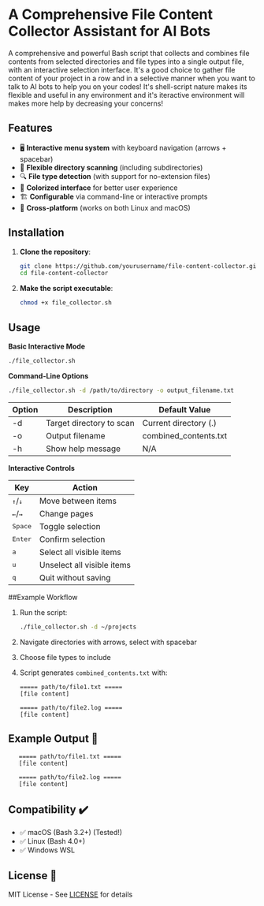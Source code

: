 # A Comprehensive File Content Collector Assistant for AI Bots

A comprehensive and powerful Bash script that collects and combines file contents from selected directories and file types into a single output file, with an interactive selection interface.
It's a good choice to gather file content of your project in a row and in a selective manner when you want to talk to AI bots to help you on your codes!
It's shell-script nature makes its flexible and useful in any environment and it's iteractive environment will makes more help by decreasing your concerns! 

## Features

- 🖥️ **Interactive menu system** with keyboard navigation (arrows + spacebar)
- 📂 **Flexible directory scanning** (including subdirectories)
- 🔍 **File type detection** (with support for no-extension files)
- 🎨 **Colorized interface** for better user experience
- 🏗️ **Configurable** via command-line or interactive prompts
- 🐧 **Cross-platform** (works on both Linux and macOS)

## Installation

1. **Clone the repository**:
   ```bash
   git clone https://github.com/yourusername/file-content-collector.git
   cd file-content-collector
   ```

2. **Make the script executable**:
   ```bash
   chmod +x file_collector.sh
   ```

## Usage

**Basic Interactive Mode**
   ```bash
   ./file_collector.sh
   ```

**Command-Line Options**
   ```bash
   ./file_collector.sh -d /path/to/directory -o output_filename.txt
   ```

| Option      | Description              | Default Value         |
| ----------- | ------------------------ | --------------------- |
| -d          | Target directory to scan | Current directory (.) |
| -o          | Output filename          | combined_contents.txt |
| -h          | Show help message        | N/A                   |

**Interactive Controls**

| Key                       | Action                     |
| ------------------------- | -------------------------- |
| <kbd>↑</kbd>/<kbd>↓</kbd> | Move between items         |
| <kbd>←</kbd>/<kbd>→</kbd> | Change pages               |
| <kbd>Space</kbd>          | Toggle selection           |
| <kbd>Enter</kbd>          | Confirm selection          |
| <kbd>a</kbd>              | Select all visible items   |
| <kbd>u</kbd>              | Unselect all visible items |
| <kbd>q</kbd>              | Quit without saving        |

##Example Workflow

1. Run the script:
   ```bash
   ./file_collector.sh -d ~/projects
   ```

2. Navigate directories with arrows, select with spacebar

3. Choose file types to include

4. Script generates `combined_contents.txt` with:
   ```
   ===== path/to/file1.txt =====
   [file content]

   ===== path/to/file2.log =====
   [file content]
   ```

## Example Output 📄

```
   ===== path/to/file1.txt =====
   [file content]

   ===== path/to/file2.log =====
   [file content]
```

## Compatibility ✔️

- ✅ macOS (Bash 3.2+)  (Tested!)
- ✅ Linux (Bash 4.0+)  
- ✅ Windows WSL  

## License 📜

MIT License - See [LICENSE](LICENSE) for details
